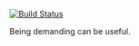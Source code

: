 [![Build Status](https://travis-ci.org/gomatic/demanding.svg?branch=master)](https://travis-ci.org/gomatic/demanding)

Being demanding can be useful.
